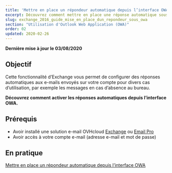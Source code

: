 ```yaml
---
title: 'Mettre en place un répondeur automatique depuis l’interface OWA'
excerpt: Découvrez comment mettre en place une réponse automatique sous OWA
slug: exchange_2016_guide_mise_en_place_dun_repondeur_sous_owa
section: "Utilisation d'Outlook Web Application (OWA)"
order: 02
updated: 2020-02-26
---
```


**Dernière mise à jour le 03/08/2020**

## Objectif

Cette fonctionnalité d’Exchange vous permet de configurer des réponses automatiques aux e-mails envoyés sur votre compte pour divers cas d’utilisation, par exemple les messages en cas d’absence au bureau.

**Découvrez comment activer les réponses automatiques depuis l’interface OWA.**


## Prérequis

- Avoir installé une solution e-mail OVHcloud [Exchange](https://www.ovhcloud.com/fr/emails/hosted-exchange/) ou [Email Pro](https://www.ovhcloud.com/fr/emails/email-pro/) 
- Avoir accès à votre compte e-mail (adresse e-mail et mot de passe)


## En pratique

[Mettre en place un répondeur automatique depuis l’interface OWA](https://docs.ovh.com/fr/emails/exchange_2016_guide_mise_en_place_dun_repondeur_sous_owa/)
